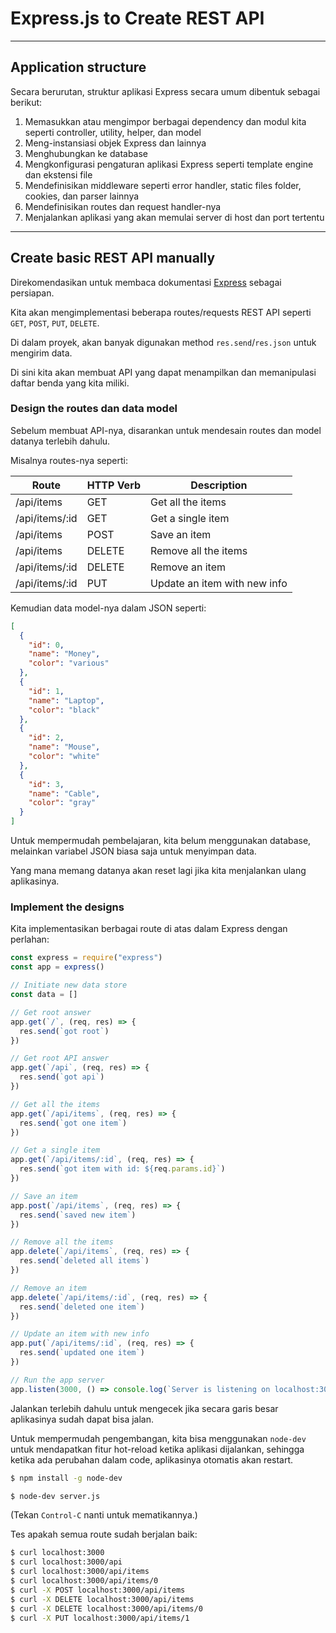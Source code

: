 # Express.js to Create REST API

--------------------------------------------------------------------------------

## Application structure

Secara berurutan, struktur aplikasi Express secara umum dibentuk sebagai berikut:

1. Memasukkan atau mengimpor berbagai dependency dan modul kita seperti controller,
utility, helper, dan model
2. Meng-instansiasi objek Express dan lainnya
3. Menghubungkan ke database
4. Mengkonfigurasi pengaturan aplikasi Express seperti template engine dan ekstensi file
5. Mendefinisikan middleware seperti error handler, static files folder, cookies, dan parser lainnya
6. Mendefinisikan routes dan request handler-nya
7. Menjalankan aplikasi yang akan memulai server di host dan port tertentu

--------------------------------------------------------------------------------

## Create basic REST API manually

Direkomendasikan untuk membaca dokumentasi [Express](https://expressjs.com) sebagai persiapan.

Kita akan mengimplementasi beberapa routes/requests REST API seperti `GET`, `POST`, `PUT`, `DELETE`.

Di dalam proyek, akan banyak digunakan method `res.send`/`res.json` untuk mengirim data.

Di sini kita akan membuat API yang dapat menampilkan dan memanipulasi daftar benda yang kita miliki.

### Design the routes dan data model

Sebelum membuat API-nya, disarankan untuk mendesain routes dan model datanya terlebih dahulu.

Misalnya routes-nya seperti:

| Route          | HTTP Verb | Description
|----------------|-----------|------------
| /api/items     | GET       | Get all the items
| /api/items/:id | GET       | Get a single item
| /api/items     | POST      | Save an item
| /api/items     | DELETE    | Remove all the items
| /api/items/:id | DELETE    | Remove an item
| /api/items/:id | PUT       | Update an item with new info

Kemudian data model-nya dalam JSON seperti:

```json
[
  {
    "id": 0,
    "name": "Money",
    "color": "various"
  },
  {
    "id": 1,
    "name": "Laptop",
    "color": "black"
  },
  {
    "id": 2,
    "name": "Mouse",
    "color": "white"
  },
  {
    "id": 3,
    "name": "Cable",
    "color": "gray"
  }
]
```

Untuk mempermudah pembelajaran, kita belum menggunakan database, melainkan variabel JSON biasa saja untuk menyimpan data.

Yang mana memang datanya akan reset lagi jika kita menjalankan ulang aplikasinya.

### Implement the designs

Kita implementasikan berbagai route di atas dalam Express dengan perlahan:

```js
const express = require("express")
const app = express()

// Initiate new data store
const data = []

// Get root answer
app.get(`/`, (req, res) => {
  res.send(`got root`)
})

// Get root API answer
app.get(`/api`, (req, res) => {
  res.send(`got api`)
})

// Get all the items
app.get(`/api/items`, (req, res) => {
  res.send(`got one item`)
})

// Get a single item
app.get(`/api/items/:id`, (req, res) => {
  res.send(`got item with id: ${req.params.id}`)
})

// Save an item
app.post(`/api/items`, (req, res) => {
  res.send(`saved new item`)
})

// Remove all the items
app.delete(`/api/items`, (req, res) => {
  res.send(`deleted all items`)
})

// Remove an item
app.delete(`/api/items/:id`, (req, res) => {
  res.send(`deleted one item`)
})

// Update an item with new info
app.put(`/api/items/:id`, (req, res) => {
  res.send(`updated one item`)
})

// Run the app server
app.listen(3000, () => console.log(`Server is listening on localhost:3000`))
```

Jalankan terlebih dahulu untuk mengecek jika secara garis besar aplikasinya sudah dapat bisa jalan.

Untuk mempermudah pengembangan, kita bisa menggunakan `node-dev` untuk mendapatkan fitur hot-reload ketika aplikasi dijalankan, sehingga ketika ada perubahan dalam code, aplikasinya otomatis akan restart.

```sh
$ npm install -g node-dev
```

```sh
$ node-dev server.js
```

(Tekan `Control-C` nanti untuk mematikannya.)

Tes apakah semua route sudah berjalan baik:

```sh
$ curl localhost:3000
$ curl localhost:3000/api
$ curl localhost:3000/api/items
$ curl localhost:3000/api/items/0
$ curl -X POST localhost:3000/api/items
$ curl -X DELETE localhost:3000/api/items
$ curl -X DELETE localhost:3000/api/items/0
$ curl -X PUT localhost:3000/api/items/1
```
